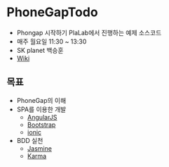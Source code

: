 PhoneGapTodo
============

- Phongap 시작하기 PlaLab에서 진행하는 예제 소스코드
- 매주 월요일 11:30 ~ 13:30
- SK planet 백승훈
- [Wiki](https://github.com/ez2sugul/PhoneGapTodo/wiki)

목표
-------------------
- PhoneGap의 이해 
- SPA를 이용한 개발
    + [AngularJS](https://angularjs.org)
    + [Bootstrap](http://getbootstrap.com) 
    + [ionic](http://ionicframework.com)
- BDD 실천
    + [Jasmine](http://jasmine.github.io/)
    + [Karma](http://karma-runner.github.io/) 
